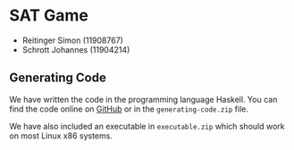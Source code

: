 # SAT Game

- Reitinger Simon (11908767)
- Schrott Johannes (11904214)

## Generating Code

We have written the code in the programming language Haskell.
You can find the code online on [GitHub](https://github.com/Simre1/sliding-puzzle-sat) or in the `generating-code.zip` file.

We have also included an executable in `executable.zip` which should work on most Linux x86 systems.
